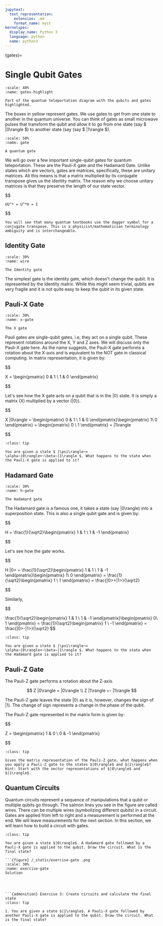 ```yaml
---
jupytext:
  text_representation:
    extension: .md
    format_name: myst
kernelspec:
  display_name: Python 3
  language: python
  name: python3
---
```


(gates)=

# Single Qubit Gates
```{figure} /_static/gates-highlight.png
:scale: 40%
:name: gates-highlight 

Part of the quantum teleportation diagram with the qubits and gates highlighted.
```
The boxes in yellow represent gates. We use gates to get from one state to another in the quantum universe. You can think of gates as small microwave pulses that transform the qubit and allow it to go from one state (say $ |0\rangle $) to another state (say (say $ |1\rangle $). 


```{figure} /_static/gate.jpg
:scale: 50%
:name: gate 

A quantum gate

```







We will go over a few important single-qubit gates for quantum teleportation. These are the Pauli-X gate and the Hadamard Gate. 
Unlike states which are vectors, gates are matrices, specifically, these are unitary matrices. All this means is that a matrix multiplied by its conjugate transpose gives us the identity matrix.
The reason why we choose unitary matrices is that they preserve the length of our state vector. 

$$

    UU^* = U^*U = I

$$

```{note}
You will see that many quantum textbooks use the dagger symbol for a conjugate transpose. This is a physicist/mathematician terminology ambiguity and is interchangeable. 
```
## Identity Gate

```{figure} /_static/wire.png
:scale: 30%
:name: wire

The Identity gate
```

The simplest gate is the identity gate, which doesn't change the qubit. It is represented by the Identity matrix. While this might seem trivial, qubits are very fragile and it is not quite easy to keep the qubit in its given state. 

## Pauli-X Gate
```{figure} /_static/x-gate.PNG
:scale: 30%
:name: x-gate 

The X gate
```

Pauli gates are single-qubit gates, i.e, they act on a single qubit. These represent rotations around the X, Y and Z axes. We will discuss only the Pauli-X gate here. 
As the name suggests, the Pauli-X gate performs a rotation about the X-axis and is equivalent to the NOT gate in classical computing. In matrix representation, it is given by:

$$

 X = \begin{pmatrix}
0 & 1 \\
1 & 0
\end{pmatrix}

$$



Let's see how the X gate acts on a qubit that is in the $|0\rangle$ state. It is simply a matrix (X) multiplied by a vector ($|0\rangle$).

$$

X |0\rangle = \begin{pmatrix}
0 & 1 \\
1 & 0
\end{pmatrix}\begin{pmatrix}
1\\ 0 \end{pmatrix} = \begin{pmatrix}
0 \\ 1 
\end{pmatrix} = |1\rangle

$$


```{admonition} Exercise 1
:class: tip

You are given a state $ |\psi\rangle~= \alpha~|0\rangle+~\beta~|1\rangle $. What happens to the state when the Pauli-X gate is applied to it? 

```


## Hadamard Gate

```{figure} /_static/hadamard.png
:scale: 30%
:name: h-gate 

The Hadamard gate
```

The Hadamard gate is a famous one, it takes a state (say |0\rangle) into a superposition state. This is also a single qubit gate and is given by:

$$

H = \frac{1}{\sqrt2}\begin{pmatrix}
1 & 1 \\
1 & -1
\end{pmatrix}

$$

Let's see how the gate works.

$$

H |0> = \frac{1}{\sqrt2}\begin{pmatrix}
1 & 1 \\
1 & -1
\end{pmatrix}\begin{pmatrix}
1\\ 0 \end{pmatrix} = \frac{1}{\sqrt2}\begin{pmatrix}
1 \\ 1 
\end{pmatrix} = \frac{|0>+|1>}{\sqrt2}   

$$

Similarly,

$$

\frac{1}{\sqrt2}\begin{pmatrix}
1 & 1 \\
1 & -1
\end{pmatrix}\begin{pmatrix}
0\\ 1 \end{pmatrix} = \frac{1}{\sqrt2}\begin{pmatrix}
1 \\ -1 
\end{pmatrix} = \frac{|0>-|1>}{\sqrt2} 
$$


```{admonition} Exercise 2
:class: tip

You are given a state $ |\psi\rangle~= \alpha~|0\rangle+~\beta~|1\rangle $. What happens to the state when the Hadamard gate is applied to it?  
```

## Pauli-Z Gate
The Pauli-Z gate performs a rotation about the Z-axis. 

$$
Z |0\rangle = |0\rangle \\
Z |1\rangle =- |1\rangle
$$

The Pauli-Z gate leaves the state $|0\rangle$ as it is, however, changes the sign of $|1\rangle$. The change of sign represents a change in the phase of the qubit. 

The Pauli-Z gate represented in the matrix form is given by:

$$

Z = \begin{pmatrix}
1 & 0 \\
0 & -1
\end{pmatrix}

$$

```{admonition} Exercise 
:class: tip

Given the matrix representation of the Pauli-Z gate, what happens when you apply a Pauli-Z gate to the states $|0\rangle$ and $|1\rangle$? Hint: Start with the vector representations of $|0\rangle$ and $|1\rangle$.

```


## Quantum Circuits
Quantum circuits represent a sequence of manipulations that a qubit or multiple qubits go through. The salmon lines you see in the figure are called wires. There can be multiple wires (symbolizing different qubits) in a circuit. Gates are applied from left to right and a measurement is performed at the end. We will leave measurements for the next section. In this section, we will learn how to build a circuit with gates. 


```{admonition} Example: Create a  circuit
:class: tip

You are given a state $|0\rangle$. A Hadamard gate followed by a Pauli-X gate is applied to the qubit. Draw the circuit. What is the final state? 

```{figure} /_static/exercise-gate .png
:scale: 30%
:name: exercise-gate 
Solution
```

```



```{admonition} Exercise 3: Create circuits and calculate the final state
:class: tip

1. You are given a state $|1\rangle$. A Pauli-X gate followed by another Pauli-X gate is applied to the qubit. Draw the circuit. What is the final state? 
 

```